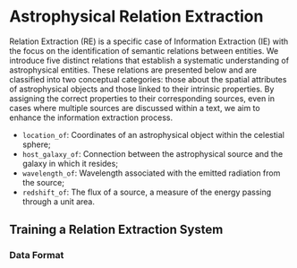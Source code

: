 # Astrophysical Relation Extraction

Relation Extraction (RE) is a specific case of Information Extraction (IE) with the focus on the identification of semantic relations between entities. We introduce five distinct relations that establish a systematic understanding of astrophysical entities. These relations are presented below and are classified into two conceptual categories: those about the spatial attributes of astrophysical objects and those linked to their intrinsic properties. By assigning the correct properties to their corresponding sources, even in cases where multiple sources are discussed within a text, we aim to enhance the information extraction process.

- `location_of`: Coordinates of an astrophysical object within the celestial sphere;
- `host_galaxy_of`: Connection between the astrophysical source and the galaxy in which it resides;
- `wavelength_of`: Wavelength associated with the emitted radiation from the source;
- `redshift_of`: The flux of a source, a measure of the energy passing through a unit area.

## Training a Relation Extraction System

### Data Format
